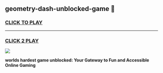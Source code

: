 
## geometry-dash-unblocked-game 👋
<h3>
<a href="https://premium.freeplayer.one?title=geometry-dash-unblocked-game&ref=14F">CLICK TO PLAY</a></h3>
<hr>

<h3>
<a href="https://premium.freeplayer.one?title=geometry-dash-unblocked-game&ref=14F">CLICK 2 PLAY</a>
  
</h3>

<a href="https://premium.freeplayer.one?title=geometry-dash-unblocked-game&ref=12F/"><img src="https://clearcache.store/games.png"></a>


**worlds hardest game unblocked: Your Gateway to Fun and Accessible Online Gaming**
